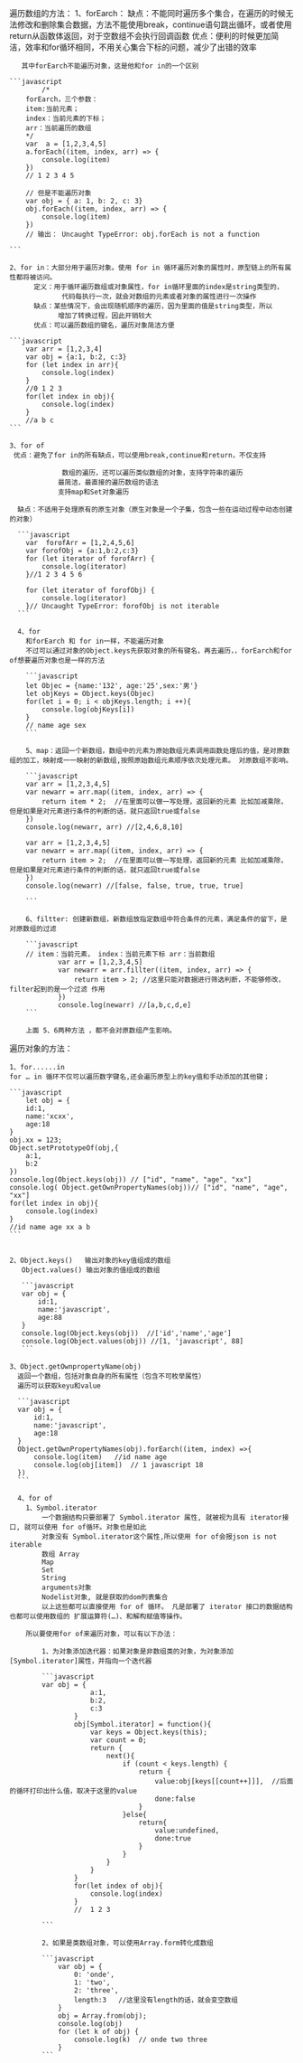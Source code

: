 遍历数组的方法：
    1、forEarch：
      缺点：不能同时遍历多个集合，在遍历的时候无法修改和删除集合数据，方法不能使用break，continue语句跳出循环，或者使用return从函数体返回，对于空数组不会执行回调函数
      优点：便利的时候更加简洁，效率和for循环相同，不用关心集合下标的问题，减少了出错的效率

       其中forEarch不能遍历对象，这是他和for in的一个区别

    ```javascript
            /*
        forEarch，三个参数：
        item:当前元素；
        index：当前元素的下标；
        arr：当前遍历的数组
        */
        var  a = [1,2,3,4,5]
        a.forEach((item, index, arr) => {
            console.log(item)
        })
        // 1 2 3 4 5

        // 但是不能遍历对象
        var obj = { a: 1, b: 2, c: 3}
        obj.forEach((item, index, arr) => {
            console.log(item)
        })
        // 输出： Uncaught TypeError: obj.forEach is not a function
        
    ```

    2、for in：大部分用于遍历对象。使用 for in 循环遍历对象的属性时，原型链上的所有属性都将被访问。
          定义：用于循环遍历数组或对象属性，for in循环里面的index是string类型的，
                 代码每执行一次，就会对数组的元素或者对象的属性进行一次操作
          缺点：某些情况下，会出现随机顺序的遍历，因为里面的值是string类型，所以
                增加了转换过程，因此开销较大
          优点：可以遍历数组的键名，遍历对象简洁方便

    ```javascript
        var arr = [1,2,3,4]
        var obj = {a:1, b:2, c:3}
        for (let index in arr){
            console.log(index)
        }
        //0 1 2 3
        for(let index in obj){
            console.log(index)
        }
        //a b c
    ```

    3、for of 
     优点：避免了for in的所有缺点，可以使用break,continue和return，不仅支持

                 数组的遍历，还可以遍历类似数组的对象，支持字符串的遍历
                最简洁，最直接的遍历数组的语法
                支持map和Set对象遍历

      缺点：不适用于处理原有的原生对象（原生对象是一个子集，包含一些在运动过程中动态创建的对象）

      ```javascript
        var  forofArr = [1,2,4,5,6]
        var forofObj = {a:1,b:2,c:3}
        for (let iterator of forofArr) {
            console.log(iterator)
        }//1 2 3 4 5 6

        for (let iterator of forofObj) {
            console.log(iterator)
        }// Uncaught TypeError: forofObj is not iterable
      ```

      4、for
        和forEarch 和 for in一样，不能遍历对象
        不过可以通过对象的Object.keys先获取对象的所有键名，再去遍历，，forEarch和for of想要遍历对象也是一样的方法

        ```javascript
        let Objec = {name:'132', age:'25',sex:'男'}
        let objKeys = Object.keys(Objec)
        for(let i = 0; i < objKeys.length; i ++){
            console.log(objKeys[i])
        }
        // name age sex
        ```

        5、map：返回一个新数组，数组中的元素为原始数组元素调用函数处理后的值，是对原数组的加工，映射成一一映射的新数组,按照原始数组元素顺序依次处理元素。 对原数组不影响。

        ```javascript
        var arr = [1,2,3,4,5]
        var newarr = arr.map((item, index, arr) => {
            return item * 2;  //在里面可以做一写处理，返回新的元素 比如加减乘除， 但是如果是对元素进行条件的判断的话，就只返回true或false
        })
        console.log(newarr, arr) //[2,4,6,8,10]

        var arr = [1,2,3,4,5]
        var newarr = arr.map((item, index, arr) => {
            return item > 2;  //在里面可以做一写处理，返回新的元素 比如加减乘除， 但是如果是对元素进行条件的判断的话，就只返回true或false
        })
        console.log(newarr) //[false, false, true, true, true]
        
        ```

        6、filtter: 创建新数组，新数组放指定数组中符合条件的元素，满足条件的留下，是对原数组的过滤

        ```javascript
        // item：当前元素， index：当前元素下标 arr：当前数组
                var arr = [1,2,3,4,5]
                var newarr = arr.fillter((item, index, arr) => {
                    return item > 2; //这里只能对数据进行筛选判断，不能够修改，filter起到的是一个过滤 作用
                })
                console.log(newarr) //[a,b,c,d,e]
        ```

        上面 5、6两种方法 ，都不会对原数组产生影响。

遍历对象的方法：

    1、for......in
    for … in 循环不仅可以遍历数字键名,还会遍历原型上的key值和手动添加的其他键；

    ```javascript
        let obj = {
        id:1,
        name:'xcxx',
        age:18
    }
    obj.xx = 123;
    Object.setPrototypeOf(obj,{
        a:1,
        b:2
    })
    console.log(Object.keys(obj)) // ["id", "name", "age", "xx"]
    console.log( Object.getOwnPropertyNames(obj))// ["id", "name", "age", "xx"]
    for(let index in obj){
        console.log(index)
    }
    //id name age xx a b
    ```


    2、Object.keys()   输出对象的key值组成的数组
       Object.values() 输出对象的值组成的数组

       ```javascript
       var obj = {
           id:1,
           name:'javascript',
           age:88
       }
       console.log(Object.keys(obj))  //['id','name','age']
       console.log(Object.values(obj)) //[1, 'javascript', 88]
       ```

    3、Object.getOwnpropertyName(obj)
      返回一个数组，包括对象自身的所有属性（包含不可枚举属性）
      遍历可以获取keyu和value

      ```javascript
      var obj = {
          id:1,
          name:'javascript',
          age:18
      }
      Object.getOwnPropertyNames(obj).forEarch((item, index) =>{
          console.log(item)   //id name age
          console.log(obj[item])  // 1 javascript 18
      })
      ```

      4、for of 
        1、Symbol.iterator
            一个数据结构只要部署了 Symbol.iterator 属性, 就被视为具有 iterator接口, 就可以使用 for of循环。对象也是如此
            对象没有 Symbol.iterator这个属性,所以使用 for of会报json is not iterable
            数组 Array
            Map
            Set
            String
            arguments对象
            Nodelist对象, 就是获取的dom列表集合
            以上这些都可以直接使用 for of 循环。 凡是部署了 iterator 接口的数据结构也都可以使用数组的 扩展运算符(…)、和解构赋值等操作。

        所以要使用for of来遍历对象，可以有以下办法：

            1、为对象添加迭代器：如果对象是非数组类的对象，为对象添加[Symbol.iterator]属性，并指向一个迭代器

            ```javascript
            var obj = {
                        a:1,
                        b:2,
                        c:3
                    }
                    obj[Symbol.iterator] = function(){
                        var keys = Object.keys(this);
                        var count = 0;
                        return {
                            next(){
                                if (count < keys.length) {
                                    return {
                                        value:obj[keys[[count++]]],  //后面的循环打印出什么值，取决于这里的value
                                        done:false
                                    }
                                }else{
                                    return{
                                        value:undefined,
                                        done:true
                                    }
                                }
                            }
                        }
                    }
                    for(let index of obj){
                        console.log(index)
                    }
                    //  1 2 3 

            ```

            2、如果是类数组对象，可以使用Array.form转化成数组

            ```javascript
                var obj = {
                    0: 'onde',
                    1: 'two',
                    2: 'three',
                    length:3   //这里没有length的话，就会变空数组
                }
                obj = Array.from(obj);
                console.log(obj)
                for (let k of obj) {
                    console.log(k)  // onde two three
                }
            ```
